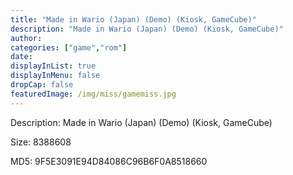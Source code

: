 ```yaml
---
title: "Made in Wario (Japan) (Demo) (Kiosk, GameCube)"
description: "Made in Wario (Japan) (Demo) (Kiosk, GameCube)"
author: 
categories: ["game","rom"]
date: 
displayInList: true
displayInMenu: false
dropCap: false
featuredImage: /img/miss/gamemiss.jpg
---
```


Description: Made in Wario (Japan) (Demo) (Kiosk, GameCube)

Size: 8388608

MD5: 9F5E3091E94D84086C96B6F0A8518660

